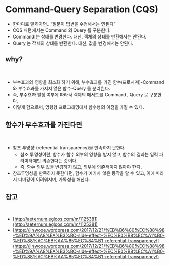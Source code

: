 # Command-Query Separation (CQS)

- 한마디로 말하자면.. “질문이 답변을 수정해서는 안된다”
- CQS 패턴에서는 Command 와 Query 를 구분한다.
- Command 는 상태를 변경한다. 대신, 객체의 상태를 반환해서는 안된다.
- Query 는 객체의 상태를 반환한다. 대신, 값을 변경해서는 안된다.
  ​

## why?

​

- 부수효과의 영향을 최소화 하기 위해, 부수효과를 가진 함수(프로시져)-Command 와 부수효과를 가지지 않은 함수-Query 를 분리한다.
- 즉, 부수효과 발생 여부에 따라서 객체의 메서드를 Command , Query 로 구분한다.
- 이렇게 함으로써, 명령형 프로그래밍에서 함수형의 이점을 가질 수 있다.
  ​

## 함수가 부수효과를 가진다면

​

- 참조 투명성 (referential transparency)을 만족하지 못한다.
  - 참조 투명성이란, 함수가 함수 외부의 영향을 받지 않고, 함수의 결과는 입력 파라미터에만 의존한다는 것이다.
  - 즉, 함수 외부 값을 변경하지 않고, 외부에 의존적이지 않아야 한다.
- 참조투명성을 만족하지 못한다면, 함수가 예기치 않은 동작을 할 수 있고, 이에 따라서 디버깅이 어려워지며, 가독성을 해친다.
  ​

## 참고

​

- [http://aeternum.egloos.com/m/1125381](http://aeternum.egloos.com/m/1125381)
- [https://jinwooe.wordpress.com/2017/12/21/%EB%B6%80%EC%88%98-%ED%9A%A8%EA%B3%BC-side-effect-%EC%B0%B8%EC%A1%B0-%ED%88%AC%EB%AA%85%EC%84%B1-referential-transparency/](https://jinwooe.wordpress.com/2017/12/21/%EB%B6%80%EC%88%98-%ED%9A%A8%EA%B3%BC-side-effect-%EC%B0%B8%EC%A1%B0-%ED%88%AC%EB%AA%85%EC%84%B1-referential-transparency/)
